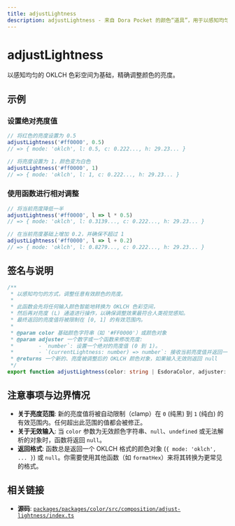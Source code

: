 ```yaml
---
title: adjustLightness
description: adjustLightness - 来自 Dora Pocket 的颜色“道具”，用于以感知均匀的方式调整颜色的亮度。
---
```


# adjustLightness

<!-- 1. 简介：一句话核心功能描述 -->

以感知均匀的 OKLCH 色彩空间为基础，精确调整颜色的亮度。

<!-- 2. 示例：由核心功能和从测试用例中提炼的场景组成 -->

## 示例

### 设置绝对亮度值

```typescript
// 将红色的亮度设置为 0.5
adjustLightness('#ff0000', 0.5)
// => { mode: 'oklch', l: 0.5, c: 0.222..., h: 29.23... }

// 将亮度设置为 1，颜色变为白色
adjustLightness('#ff0000', 1)
// => { mode: 'oklch', l: 1, c: 0.222..., h: 29.23... }
```

### 使用函数进行相对调整

```typescript
// 将当前亮度降低一半
adjustLightness('#ff0000', l => l * 0.5)
// => { mode: 'oklch', l: 0.3139..., c: 0.222..., h: 29.23... }

// 在当前亮度基础上增加 0.2，并确保不超过 1
adjustLightness('#ff0000', l => l + 0.2)
// => { mode: 'oklch', l: 0.8279..., c: 0.222..., h: 29.23... }
```

<!-- 3. 签名与说明：合并了签名、参数、返回值的唯一技术核心 -->

## 签名与说明

```typescript
/**
 * 以感知均匀的方式，调整任意有效颜色的亮度。
 *
 * 此函数会先将任何输入颜色智能地转换为 OKLCH 色彩空间，
 * 然后再对亮度 (L) 通道进行操作，以确保调整效果最符合人类视觉感知。
 * 最终返回的亮度值将被限制在 [0, 1] 的有效范围内。
 *
 * @param color 基础颜色字符串（如 '#FF0000'）或颜色对象
 * @param adjuster 一个数字或一个函数来修改亮度:
 *        - `number`: 设置一个绝对的亮度值 (0 到 1)。
 *        - `(currentLightness: number) => number`: 接收当前亮度值并返回一个新值的函数。
 * @returns 一个新的、亮度被调整后的 OKLCH 颜色对象，如果输入无效则返回 null
 */
export function adjustLightness(color: string | EsdoraColor, adjuster: number | ((currentLightness: number) => number)): EsdoraColor | null
```

<!-- 4. 注意事项与边界情况：建立用户信任 -->

## 注意事项与边界情况

- **关于亮度范围**: 新的亮度值将被自动限制（clamp）在 `0` (纯黑) 到 `1` (纯白) 的有效范围内。任何超出此范围的值都会被修正。
- **关于无效输入**: 当 `color` 参数为无效颜色字符串、`null`、`undefined` 或无法解析的对象时，函数将返回 `null`。
- **返回格式**: 函数总是返回一个 OKLCH 格式的颜色对象 (`{ mode: 'oklch', ... }`) 或 `null`。你需要使用其他函数（如 `formatHex`）来将其转换为更常见的格式。

<!-- 5. 相关链接：提供相关函数及源码的链接 -->

## 相关链接

- **源码**: [`packages/packages/color/src/composition/adjust-lightness/index.ts`](https://github.com/esdora-js/esdora/blob/main/packages/packages/color/src/composition/adjust-lightness/index.ts)
